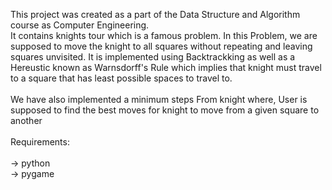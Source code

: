 This project was created as a part of the Data Structure and Algorithm course as Computer Engineering. <be><br>
It contains knights tour which is a famous problem. In this Problem, we are supposed to move the knight to all squares without repeating and leaving squares unvisited. It is implemented using Backtrackking as well as a Hereustic known as Warnsdorff's Rule which implies that knight must travel to a square that has least possible spaces to travel to.<br><br>
We have also implemented a minimum steps From knight where, User is supposed to find the best moves for knight to move from a given square to another<br><br>
Requirements:<br><br>
-> python<br>
-> pygame<br>
